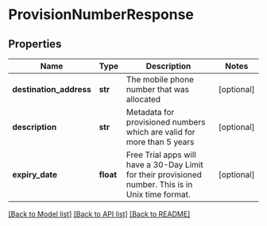 # ProvisionNumberResponse

## Properties
Name | Type | Description | Notes
------------ | ------------- | ------------- | -------------
**destination_address** | **str** | The mobile phone number that was allocated | [optional] 
**description** | **str** | Metadata for provisioned numbers which are valid for more than 5 years | [optional] 
**expiry_date** | **float** | Free Trial apps will have a 30-Day Limit for their provisioned number. This is in Unix time format. | [optional] 

[[Back to Model list]](../README.md#documentation-for-models) [[Back to API list]](../README.md#documentation-for-api-endpoints) [[Back to README]](../README.md)



